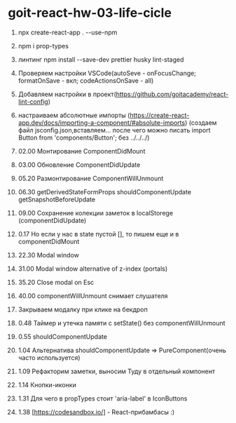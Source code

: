 # goit-react-hw-03-life-cicle

1. npx create-react-app . --use-npm
2. npm i prop-types
3. линтинг npm install --save-dev prettier husky lint-staged
4. Проверяем настройки VSCode(autoSeve - onFocusChange; formatOnSave - вкл;
   codeActionsOnSave - all)
5. Добавляем настройки в
   проект(https://github.com/goitacademy/react-lint-config)
6. настраиваем абсолютные импорты
   (https://create-react-app.dev/docs/importing-a-component/#absolute-imports)
   (создаем файл jsconfig.json,вставляем... после чего можно писать import
   Button from 'components/Button'; без ../../../)

7. 02.00 Монтирование ComponentDidMount
8. 03.00 Обновление ComponentDidUpdate
9. 05.20 Размонтирование ComponentWillUnmount
10. 06.30 getDerivedStateFormProps shouldComponentUpdate getSnapshotBeforeUpdate
11. 09.00 Сохранение колекции заметок в localStorege (componentDidUpdate)
12. 0.17 Но если у нас в state пустой [], то пишем еще и в сomponentDidMount
13. 22.30 Modal window
14. 31.00 Modal window alternative of z-index (portals)
15. 35.20 Close modal on Esc
16. 40.00 componentWillUnmount снимает слушателя
17. Закрываем модалку при клике на бекдроп
18. 0.48 Таймер и утечка памяти с setState() без componentWillUnmount
19. 0.55 shouldComponentUpdate
20. 1.04 Альтернатива shouldComponentUpdate => PureComponent(очень часто используется)
21. 1.09 Рефакторим заметки, выносим Туду в отдельный компонент
22. 1.14 Кнопки-иконки
23. 1.31 Для чего в propTypes стоит 'aria-label' в IconButtons
24. 1.38 [https://codesandbox.io/] - React-прибамбасы :)
